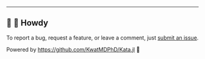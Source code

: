 ---

## 👋 🤠 Howdy

To report a bug, request a feature, or leave a comment, just [submit an issue](https://github.com/KwatMDPhD/Julia.pro/issues/new/choose).

Powered by https://github.com/KwatMDPhD/Kata.jl 🌝
